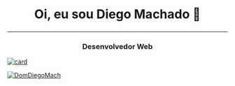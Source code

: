 ### <h1 style="text-align:center"> Oi, eu sou Diego Machado 👋 </h1>

### <hr>

### <h3 style="text-align:center"> Desenvolvedor Web </h3>

[![card](https://github-readme-stats.vercel.app/api?username=DomDiegoMach&theme=dracula&show_icons=true)](https://github.com/anuraghazra/github-readme-stats)

[![DomDiegoMach](https://github-readme-stats.vercel.app/api/top-langs/?username=iuricode&hide=html&layout=compact=true&theme=dracula)](https://github.com/anuraghazra/github-readme-stats)
<!--
**DomDiegoMach/DomDiegoMach** is a ✨ _special_ ✨ repository because its `README.md` (this file) appears on your GitHub profile.

Here are some ideas to get you started:

- 🔭 I’m currently working on ...
- 🌱 I’m currently learning ...
- 👯 I’m looking to collaborate on ...
- 🤔 I’m looking for help with ...
- 💬 Ask me about ...
- 📫 How to reach me: ...
- 😄 Pronouns: ...
- ⚡ Fun fact: ...
-->

